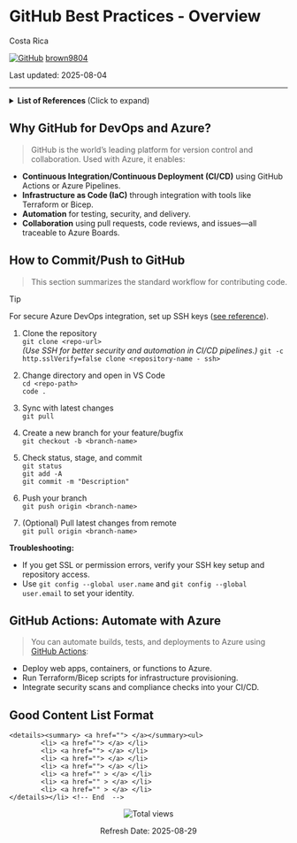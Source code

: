 # GitHub Best Practices - Overview

Costa Rica

[![GitHub](https://img.shields.io/badge/--181717?logo=github&logoColor=ffffff)](https://github.com/) [brown9804](https://github.com/brown9804)


Last updated: 2025-08-04

----------------------

<details>
<summary><b>List of References </b> (Click to expand)</summary>

- [Deleting Your Commit History?](https://xebia.com/blog/deleting-your-commit-history/)
- [Generating a new SSH key and adding it to the ssh-agent](https://docs.github.com/en/authentication/connecting-to-github-with-ssh/generating-a-new-ssh-key-and-adding-it-to-the-ssh-agent)
- [Adding a new SSH key to your GitHub account](https://docs.github.com/en/authentication/connecting-to-github-with-ssh/adding-a-new-ssh-key-to-your-github-account)
- [GitHub installation](https://git-scm.com/download/win)
- [Free Password Generator](https://www.lastpass.com/features/password-generator)
- [Learn Git Branching](https://learngitbranching.js.org/)
- [GitHub Commands Glossary](https://www.atlassian.com/git/glossary#commands)
- [MARKDOWN CHEAT SHEET](https://github.com/Kernix13/markdown-cheatsheet?tab=readme-ov-file#block-elements)
- [GitHub Copilot Trust Center](https://copilot.github.trust.page/) -FAQs
- [Accessing compliance reports for your organization](https://docs.github.com/en/organizations/keeping-your-organization-secure/managing-security-settings-for-your-organization/accessing-compliance-reports-for-your-organization)
- [STAR Registry Listing for GitHub](https://cloudsecurityalliance.org/star/registry/github-inc/services/github)

</details>

## Why GitHub for DevOps and Azure?

> GitHub is the world’s leading platform for version control and collaboration. Used with Azure, it enables:

- **Continuous Integration/Continuous Deployment (CI/CD)** using GitHub Actions or Azure Pipelines.
- **Infrastructure as Code (IaC)** through integration with tools like Terraform or Bicep.
- **Automation** for testing, security, and delivery.
- **Collaboration** using pull requests, code reviews, and issues—all traceable to Azure Boards.

## How to Commit/Push to GitHub

> This section summarizes the standard workflow for contributing code.

> [!TIP]
> For secure Azure DevOps integration, set up SSH keys ([see reference](https://docs.github.com/en/authentication/connecting-to-github-with-ssh/adding-a-new-ssh-key-to-your-github-account)).

1. Clone the repository  
   `git clone <repo-url>`  
   *(Use SSH for better security and automation in CI/CD pipelines.)* `git -c http.sslVerify=false clone <repository-name - ssh>`

2. Change directory and open in VS Code  
   `cd <repo-path>`  
   `code .`

3. Sync with latest changes  
   `git pull`

4. Create a new branch for your feature/bugfix  
   `git checkout -b <branch-name>`

5. Check status, stage, and commit  
   `git status`  
   `git add -A`  
   `git commit -m "Description"`

6. Push your branch  
   `git push origin <branch-name>`

7. (Optional) Pull latest changes from remote  
   `git pull origin <branch-name>`

**Troubleshooting:**  
- If you get SSL or permission errors, verify your SSH key setup and repository access.
- Use `git config --global user.name` and `git config --global user.email` to set your identity.

## GitHub Actions: Automate with Azure

> You can automate builds, tests, and deployments to Azure using [GitHub Actions](https://github.com/Azure/actions):

- Deploy web apps, containers, or functions to Azure.
- Run Terraform/Bicep scripts for infrastructure provisioning.
- Integrate security scans and compliance checks into your CI/CD.


## Good Content List Format 

```
<details><summary> <a href=""> </a></summary><ul>
        <li> <a href=""> </a> </li>
        <li> <a href=""> </a> </li>
        <li> <a href=""> </a> </li>
        <li> <a href=""> </a> </li>
        <li> <a href="" > </a> </li>
        <li> <a href="" > </a> </li>
        <li> <a href="" > </a> </li>
</details></li> <!-- End  -->
```

<!-- START BADGE -->
<div align="center">
  <img src="https://img.shields.io/badge/Total%20views-1280-limegreen" alt="Total views">
  <p>Refresh Date: 2025-08-29</p>
</div>
<!-- END BADGE -->

